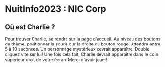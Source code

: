 # NuitInfo2023 : NIC Corp

## Où est Charlie ?
Pour trouver Charlie, se rendre sur la page d'accueil. Au niveau des boutons de thème, positionner la souris qur la droite du bouton rouge. Attendre entre 5 à 10 secondes. Un personnage mystérieux devrait apparaître. Double cliquez vite sur lui! Une fois cela fait, Charlie devrait apparaître dans le coin supérieur droit de votre écran. Merci d'avoir jouer!
